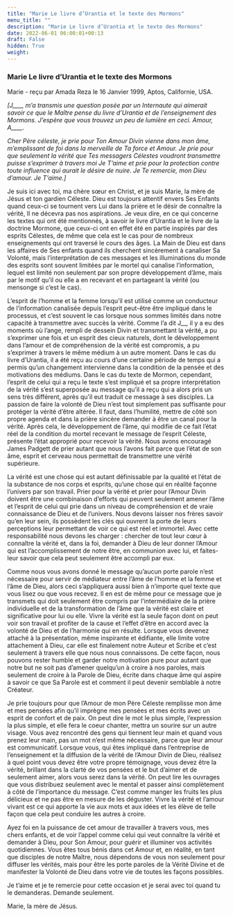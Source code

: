 ```yaml
---
title: "Marie Le livre d’Urantia et le texte des Mormons"
menu_title: ""
description: "Marie Le livre d’Urantia et le texte des Mormons"
date: 2022-06-01 06:00:01+00:13
draft: False
hidden: True
weight:
---
```

### Marie Le livre d’Urantia et le texte des Mormons

Marie - reçu par Amada Reza le 16 Janvier 1999, Aptos, Californie, USA.

*[J____ m’a transmis une question posée par un Internaute qui aimerait savoir ce que le Maître pense du livre d’Urantia et de l’enseignement des Mormons. J’espère que vous trouvez un peu de lumière en ceci. Amour, A____.*

*Cher Père céleste, je prie pour Ton Amour Divin vienne dans mon âme, m’emplissant de foi dans la merveille de Ta force et Amour. Je prie pour que seulement la vérité que Tes messagers Célestes voudront transmettre puisse s’exprimer à travers moi Je T’aime et prie pour la protection contre toute influence qui aurait le désire de nuire. Je Te remercie, mon Dieu d’amour. Je T’aime.]*

Je suis ici avec toi, ma chère sœur en Christ, et je suis Marie, la mère de Jésus et ton gardien Céleste. Dieu est toujours attentif envers Ses Enfants quand ceux-ci se tournent vers Lui dans la prière et le désir de connaître la vérité, Il ne décevra pas nos aspirations. Je veux dire, en ce qui concerne les textes qui ont été mentionnés, à savoir le livre d’Urantia et le livre de la doctrine Mormone, que ceux-ci ont en effet été en partie inspirés par des esprits Célestes, de même que cela est le cas pour de nombreux enseignements qui ont traversé le cours des âges. La Main de Dieu est dans les affaires de Ses enfants quand ils cherchent sincèrement à canaliser Sa Volonté, mais l’interprétation de ces messages et les illuminations du monde des esprits sont souvent limitées par le mortel qui canalise l’information, lequel est limité non seulement par son propre développement d’âme, mais par le motif qu’il ou elle a en recevant et en partageant la vérité (ou mensonge si c’est le cas).

L’esprit de l’homme et la femme lorsqu’il est utilisé comme un conducteur de l’information canalisée depuis l’esprit peut-être être impliqué dans le processus, et c’est souvent le cas lorsque nous sommes limités dans notre capacité à transmettre avec succès la vérité. Comme l’a dit J__, il y a eu des moments où l’ange, rempli de dessein Divin et transmettant la vérité, a pu s’exprimer une fois et un esprit des cieux naturels, dont le développement dans l’amour et de compréhension de la vérité est compromis, a pu s’exprimer à travers le même médium à un autre moment. Dans le cas du livre d’Urantia, il a été reçu au cours d’une certaine période de temps qui a permis qu’un changement intervienne dans la condition de la pensée et des motivations des médiums. Dans le cas du texte de Mormon, cependant, l’esprit de celui qui a reçu le texte s’est impliqué et sa propre interprétation de la vérité s’est superposée au message qu’il a reçu qui a alors pris un sens très différent, après qu’il eut traduit ce message à ses disciples. La passion de faire la volonté de Dieu n’est tout simplement pas suffisante pour protéger la vérité d’être altérée. Il faut, dans l’humilité, mettre de côté son propre agenda et dans la prière sincère demander à être un canal pour la vérité. Après cela, le développement de l’âme, qui modifie de ce fait l’état réel de la condition du mortel recevant le message de l’esprit Céleste, présente l’état approprié pour recevoir la vérité. Nous avons encouragé James Padgett de prier autant que nous l’avons fait parce que l’état de son âme, esprit et cerveau nous permettait de transmettre une vérité supérieure.

La vérité est une chose qui est autant définissable par la qualité et l’état de la substance de nos corps et esprits, qu’une chose qui en réalité façonne l’univers par son travail. Prier pour la vérité et prier pour l’Amour Divin doivent être une combinaison d’efforts qui peuvent seulement amener l’âme et l’esprit de celui qui prie dans un niveau de compréhension et de vraie connaissance de Dieu et de l’univers. Nous devons laisser nos frères savoir qu’en leur sein, ils possèdent les clés qui ouvrent la porte de leurs perceptions leur permettant de voir ce qui est réel et immortel. Avec cette responsabilité nous devons les charger : chercher de tout leur cœur à connaître la vérité et, dans la foi, demander à Dieu de leur donner l’Amour qui est l’accomplissement de notre être, en communion avec lui, et faites-leur savoir que cela peut seulement être accompli par eux.

Comme nous vous avons donné le message qu’aucun porte parole n’est nécessaire pour servir de médiateur entre l’âme de l’homme et la femme et l’âme de Dieu, alors ceci s’appliquera aussi bien à n’importe quel texte que vous lisez ou que vous recevez. Il en est de même pour ce message que je transmets qui doit seulement être compris par l’intermédiaire de la prière individuelle et de la transformation de l’âme que la vérité est claire et significative pour lui ou elle. Vivre la vérité est la seule façon dont on peut voir son travail et profiter de la cause et l’effet d’être en accord avec la volonté de Dieu et de l’harmonie qui en résulte. Lorsque vous devenez attaché à la présentation, même inspirante et édifiante, elle limite votre attachement à Dieu, car elle est finalement notre Auteur et Scribe et c’est seulement à travers elle que nous nous connaissons. De cette façon, nous pouvons rester humble et garder notre motivation pure pour autant que notre but ne soit pas d’amener quelqu’un à croire à nos paroles, mais seulement de croire à la Parole de Dieu, écrite dans chaque âme qui aspire à savoir ce que Sa Parole est et comment il peut devenir semblable à notre Créateur.

Je prie toujours pour que l’Amour de mon Père Céleste remplisse mon âme et mes pensées afin qu’il imprègne mes pensées et mes écrits avec un esprit de confort et de paix. On peut dire le mot le plus simple, l’expression la plus simple, et elle fera le coeur chanter, mettra un sourire sur un autre visage. Vous avez rencontré des gens qui tiennent leur main et quand vous prenez leur main, pas un mot n’est même nécessaire, parce que leur amour est communicatif. Lorsque vous, qui êtes impliqué dans l’entreprise de l’enseignement et la diffusion de la vérité de l’Amour Divin de Dieu, réalisez à quel point vous devez être votre propre témoignage, vous devez être la vérité, brillant dans la clarté de vos pensées et le but d’aimer et de seulement aimer, alors vous serez dans la vérité. On peut lire les ouvrages que vous distribuez seulement avec le mental et passer ainsi complètement à côté de l’importance du message. C’est comme manger les fruits les plus délicieux et ne pas être en mesure de les déguster. Vivre la vérité et l’amour vivant est ce qui apporte la vie aux mots et aux idées et les élève de telle façon que cela peut conduire les autres à croire.

Ayez foi en la puissance de cet amour de travailler à travers vous, mes chers enfants, et de voir l’appel comme celui qui veut connaître la vérité et demander à Dieu, pour Son Amour, pour guérir et illuminer vos activités quotidiennes. Vous êtes tous bénis dans cet Amour et, en réalité, en tant que disciples de notre Maître, nous dépendons de vous non seulement pour diffuser les vérités, mais pour être les porte paroles de la Vérité Divine et de manifester la Volonté de Dieu dans votre vie de toutes les façons possibles.

Je t’aime et je te remercie pour cette occasion et je serai avec toi quand tu le demanderas. Demande seulement.

Marie, la mère de Jésus.
